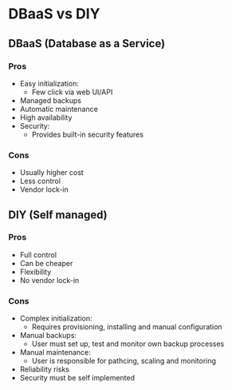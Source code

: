 # DBaaS vs DIY 


## DBaaS (Database as a Service)

### Pros 
- Easy initialization:
    - Few click via web UI/API 
- Managed backups
- Automatic maintenance 
- High availability
- Security: 
  - Provides built-in security features

### Cons 
- Usually higher cost
- Less control 
- Vendor lock-in

## DIY (Self managed)

### Pros
- Full control 
- Can be cheaper
- Flexibility
- No vendor lock-in


### Cons
 - Complex initialization:
    - Requires provisioning, installing and manual configuration
 - Manual backups: 
    - User must set up, test and monitor own backup processes
 - Manual maintenance: 
    - User is responsible for pathcing, scaling and monitoring 
 - Reliability risks 
 - Security must be self implemented

